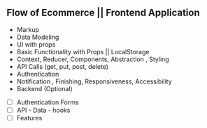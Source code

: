 ## Flow of Ecommerce || Frontend Application

-   Markup
-   Data Modeling
-   UI with props
-   Basic Functionality with Props || LocalStorage
-   Context, Reducer, Components, Abstraction , Styling
-   API Calls (get, put, post, delete)
-   Authentication
-   Notification , Finishing, Responsiveness, Accessibility
-   Backend (Optional)

*   [ ] Authentication Forms
*   [ ] API - Data - hooks
*   [ ] Features